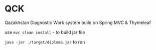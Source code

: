 # QCK

Qazakhstan Diagnostic Work system build on Spring MVC & Thymeleaf

use `mvc clean install` - to build jar file

`java -jar ./target/diploma.jar` to run
